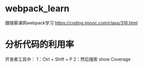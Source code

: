 # webpack_learn
跟随慕课网webpack学习
https://coding.imooc.com/class/316.html

# 分析代码的利用率
开发者工具中：
1：Ctrl + Shift + P
2：然后搜索 show Coverage